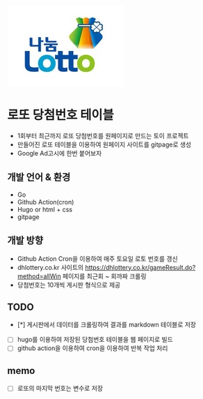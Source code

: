 ![lottery](./img/lottery.jpg)

# 로또 당첨번호 테이블 

- 1회부터 최근까지 로또 당첨번호를 원페이지로 만드는 토이 프로젝트
- 만들어진 로또 테이블을 이용하여 원페이지 사이트를 gitpage로 생성
- Google Ad고시에 한번 붙어보자

## 개발 언어 & 환경
- Go
- Github Action(cron)
- Hugo or html + css
- gitpage

## 개발 방향
- Github Action Cron을 이용하여 매주 토요일 로토 번호를 갱신
- dhlottery.co.kr 사이트의 https://dhlottery.co.kr/gameResult.do?method=allWin 페이지를 최근회 ~ 회까짜 크롤링
- 당첨번호는 10개씩 게시판 형식으로 제공

## TODO
- [*] 게시판에서 데이터를 크롤링하여 결과를 markdown 테이블로 저장
- [ ] hugo를 이용하여 저장된 당첨번호 테이블을 웹 페이지로 빌드
- [ ] github action을 이용하여 cron을 이용하여 반복 작업 처리

## memo
- [ ] 로또의 마지막 번호는 변수로 저장
